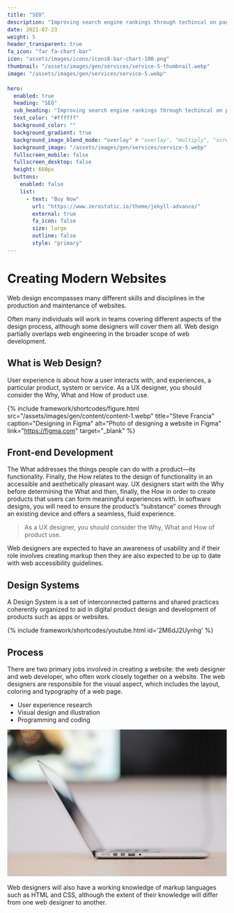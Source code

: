 ```yaml
---
title: "SEO"
description: "Improving search engine rankings through techincal on page SEO and content creation."
date: 2021-07-23
weight: 5
header_transparent: true
fa_icon: "far fa-chart-bar"
icon: "assets/images/icons/icons8-bar-chart-100.png"
thumbnail: "/assets/images/gen/services/service-5-thumbnail.webp"
image: "/assets/images/gen/services/service-5.webp"

hero:
  enabled: true
  heading: "SEO"
  sub_heading: "Improving search engine rankings through techincal on page SEO and content creation."
  text_color: "#ffffff"
  background_color: ""
  background_gradient: true
  background_image_blend_mode: "overlay" # "overlay", "multiply", "screen"
  background_image: "/assets/images/gen/services/service-5.webp"
  fullscreen_mobile: false
  fullscreen_desktop: false
  height: 660px
  buttons:
    enabled: false
    list:
      - text: "Buy Now"
        url: "https://www.zerostatic.io/theme/jekyll-advance/"
        external: true
        fa_icon: false
        size: large
        outline: false
        style: "primary"
---
```


# Creating Modern Websites

Web design encompasses many different skills and disciplines in the production and maintenance of websites.

Often many individuals will work in teams covering different aspects of the design process, although some designers will cover them all. Web design partially overlaps web engineering in the broader scope of web development.

## What is Web Design?

User experience is about how a user interacts with, and experiences, a particular product, system or service. As a UX designer, you should consider the Why, What and How of product use.

{% include framework/shortcodes/figure.html src="/assets/images/gen/content/content-1.webp" title="Steve Francia" caption="Designing in Figma" alt="Photo of designing a website in Figma" link="https://figma.com" target="_blank" %}

## Front-end Development

The What addresses the things people can do with a product—its functionality. Finally, the How relates to the design of functionality in an accessible and aesthetically pleasant way. UX designers start with the Why before determining the What and then, finally, the How in order to create products that users can form meaningful experiences with. In software designs, you will need to ensure the product’s “substance” comes through an existing device and offers a seamless, fluid experience.

> As a UX designer, you should consider the Why, What and How of product use.

Web designers are expected to have an awareness of usability and if their role involves creating markup then they are also expected to be up to date with web accessibility guidelines.

## Design Systems

A Design System is a set of interconnected patterns and shared practices coherently organized to aid in digital product design and development of products such as apps or websites.

{% include framework/shortcodes/youtube.html id='2M6dJ2Uynhg' %}

## Process

There are two primary jobs involved in creating a website: the web designer and web developer, who often work closely together on a website. The web designers are responsible for the visual aspect, which includes the layout, coloring and typography of a web page.

- User experience research
- Visual design and illustration
- Programming and coding

![Design In Figma](/assets/images/gen/content/content-2.webp)

Web designers will also have a working knowledge of markup languages such as HTML and CSS, although the extent of their knowledge will differ from one web designer to another.
